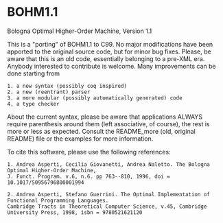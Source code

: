 # BOHM1.1
Bologna Optimal Higher-Order Machine, Version 1.1

This is a "porting" of BOHM1.1 to C99. No major modifications have been apported to the original source code, 
but for minor bug fixes. Please, be aware that this is an old code, essentially belonging to a pre-XML era. 
Anybody interested to contribute is welcome. Many improvements can be done starting from

    1. a new syntax (possibly coq inspired)
    2. a new (reentrant) parser
    3. a more modular (possibly automatically generated) code
    4. a type checker

About the current syntax, please be aware that applications ALWAYS require parenthesis around them (left associative, 
of course), the rest is more or less as expected. Consult the README_more (old, original README) file or the examples 
for more information.

To cite this software, please use the following references:

    1. Andrea Asperti, Cecilia Giovanetti, Andrea Naletto. The Bologna Optimal Higher-Order Machine, 
    J. Funct. Program. v.6, n.6. pp 763--810, 1996, doi = 10.1017/S0956796800001994

    2. Andrea Asperti, Stefano Guerrini. The Optimal Implementation of Functional Programming Languages. 
    Cambridge Tracts in Theoretical Computer Science, v.45, Cambridge University Press, 1998, isbn = 9780521621120
